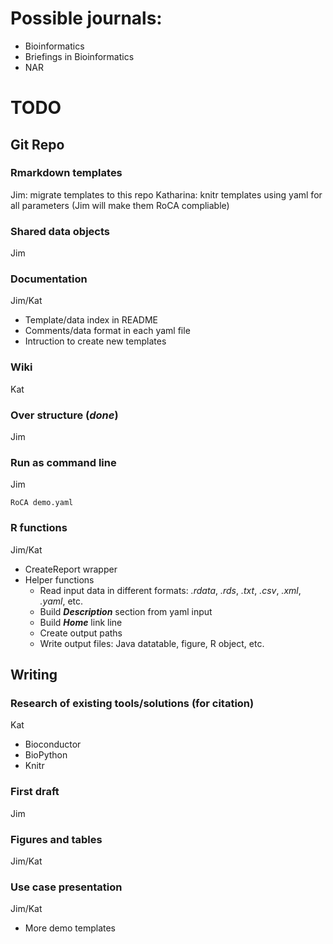 # Possible journals:

  - Bioinformatics
  - Briefings in Bioinformatics
  - NAR
  

# TODO

## Git Repo

### Rmarkdown templates

Jim: migrate templates to this repo
Katharina: knitr templates using yaml for all parameters (Jim will make them RoCA compliable)

### Shared data objects

Jim

### Documentation

Jim/Kat

- Template/data index in README
- Comments/data format in each yaml file
- Intruction to create new templates

### Wiki

Kat

### Over structure (_done_)

Jim

### Run as command line

Jim

```
RoCA demo.yaml
```

### R functions

Jim/Kat

- CreateReport wrapper
- Helper functions
   - Read input data in different formats: _.rdata_, _.rds_, _.txt_, _.csv_, _.xml_, _.yaml_, etc.
   - Build ***Description*** section from yaml input
   - Build ***Home*** link line
   - Create output paths
   - Write output files: Java datatable, figure, R object, etc.

## Writing

### Research of existing tools/solutions (for citation) 

Kat

- Bioconductor
- BioPython
- Knitr

### First draft

Jim

### Figures and tables

Jim/Kat


### Use case presentation

Jim/Kat

- More demo templates







